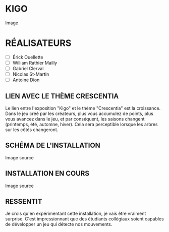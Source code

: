 # KIGO

Image

# RÉALISATEURS
- [ ] Érick Ouellette
- [ ] William Rathier Mailly
- [ ] Gabriel Clerval
- [ ] Nicolas St-Martin
- [ ] Antoine Dion

## LIEN AVEC LE THÈME CRESCENTIA
Le lien entre l'exposition "Kigo" et le thème "Crescentia" est la croissance. Dans le jeu créé par les créateurs, plus vous accumulez de points, plus vous avancez dans le jeu, et par conséquent, les saisons changent (printemps, été, automne, hiver). Cela sera perceptible lorsque les arbres sur les côtés changeront.

## SCHÉMA DE L'INSTALLATION

Image
source

## INSTALLATION EN COURS

Image
source

## RESSENTIT
Je crois qu'en expérimentant cette installation, je vais être vraiment surprise. C'est impressionnant que des étudiants collégiaux soient capables de développer un jeu qui détecte nos mouvements.
